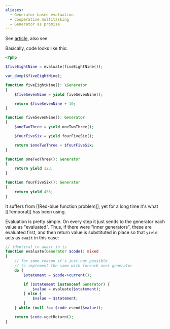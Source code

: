 ```yaml
---
aliases:
  - Generator-based evaluation
  - Cooperative multitasking
  - Generator as promise
---
```

See [article](https://www.npopov.com/2012/12/22/Cooperative-multitasking-using-coroutines-in-PHP.html), also see 

Basically, code looks like this:

```php
<?php

$fiveEightNine = evaluate(fiveEightNine());

var_dump($fiveEightNine);

function fiveEightNine(): \Generator
{
    $fiveSevenNine = yield fiveSevenNine();

    return $fiveSevenNine + 10;
}

function fiveSevenNine(): Generator
{
    $oneTwoThree = yield oneTwoThree();

    $fourFiveSix = yield fourFiveSix();

    return $oneTwoThree + $fourFiveSix;
}

function oneTwoThree(): Generator
{
    return yield 123;
}

function fourFiveSix(): Generator
{
    return yield 456;
}
```

It suffers from [[Red-blue function problem]], yet for a long time it's what [[Temporal]] has been using.

Evaluation is pretty simple. On every step it just sends to the generator each value as "evaluated". Thus, if there were "inner generators", these are evaluated first, and then return value is substituted in place so that `yield` acts as `await` in this case:

```php
// identical to await in js
function evaluate(Generator $code): mixed
{
    // for some reason it's just not possible
    // to implement the same with foreach over generator
    do {
        $statement = $code->current();

        if ($statement instanceof Generator) {
            $value = evaluate($statement);
        } else {
            $value = $statement;
        }
    } while (null !== $code->send($value));

    return $code->getReturn();
}
```




